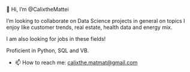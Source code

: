 👋 Hi, I’m @CalixtheMattei

 I’m looking to collaborate on Data Science projects in general on topics I enjoy like customer trends, real estate, health data and energy mix. 

 
 I am also looking for jobs in these fields!

 
 Proficient in Python, SQL and VB.


 
- 📫 How to reach me: calixthe.matmat@gmail.com

<!---
CalixtheMattei/CalixtheMattei is a ✨ special ✨ repository because its `README.md` (this file) appears on your GitHub profile.
You can click the Preview link to take a look at your changes.
--->
